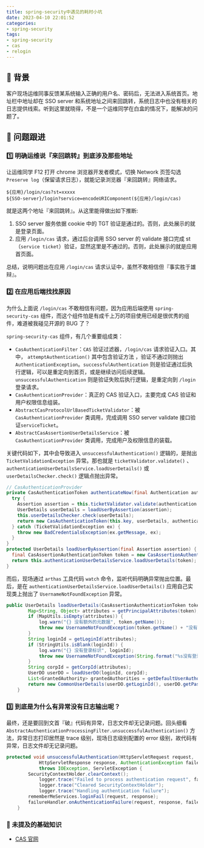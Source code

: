 ```yaml
---
title: spring-security中遇见的耗时小坑
date: 2023-04-10 22:01:52
categories:
- spring-security
tags: 
- spring-security
- cas
- relogin
---
```


## :pear: 背景

客户现场运维同事反馈某系统输入正确的用户名、密码后，无法进入系统首页。地址栏中地址却在 SSO server 和系统地址之间来回跳转，系统日志中也没有相关的日志提供线索。听到这里就晓得，不是一个运维同学在白盒的情况下，能解决的问题了。

## :orange: 问题跟进

### :one: 明确运维说『来回跳转』到底涉及那些地址

让运维同学 F12 打开 chrome 浏览器开发者模式，切换 Network 页签勾选 `Preserve log`（保留请求日志），就能记录浏览器『来回跳转』网络请求。

```
${应用}/login/cas?st=xxxxx
${SSO-server}/login?service=encodeURIComponent(${应用}/login/cas)
```

就是这两个地址『来回跳转』。从这里能得做出如下推断:

1. SSO server 服务依据 cookie 中的 TGT 验证是通过的。否则，此处展示的就是登录页面。
2. 应用 `/login/cas` 请求，通过后台调用 SSO server 的 validate 接口完成 st（`service ticket`）验证，显然这里是不通过的。否则，此处展示的就是应用首页面。

总结，说明问题出在应用 `/login/cas` 请求认证中，虽然不敢相信但『事实胜于雄辩』。

### :two: 在应用后端找找原因

为什么上面说 `/login/cas` 不敢相信有问题，因为应用后端使用 `spring-security-cas` 组件，而这个组件怕是有成千上万的项目使用已经是很优秀的组件，难道被我碰见开源的 BUG 了？

`spring-security-cas` 组件，有几个重要组成类：

- `CasAuthenticationFilter`：`CAS` 验证过滤器，`/login/cas` 请求验证入口。其中， `attemptAuthentication()` 其中包含验证方法 ，验证不通过则抛出 `AuthenticationException`。`successfulAuthentication` 则是验证通过后执行逻辑，可以是重定向到首页，或是继续访问后续逻辑。`unsuccessfulAuthentication` 则是验证失败后执行逻辑，是重定向到 `/login` 登录请求。
- `CasAuthenticationProvider`：真正的 CAS 验证入口，主要完成 CAS 验证和用户权限信息组装。
- `AbstractCasProtocolUrlBasedTicketValidator`：被 `CasAuthenticationProvider` 类调用，完成调用 SSO server validate 接口验证`serviceTicket`。
- `AbstractCasAssertionUserDetailsService`：被 `CasAuthenticationProvider` 类调用，完成用户及权限信息的装载。

关键代码如下，其中会导致进入 `unsuccessfulAuthentication()` 逻辑的，是抛出 `TicketValidationException` 异常。那也就是 `ticketValidator.validate()` 、 `authenticationUserDetailsService.loadUserDetails()` 或 `userDetailsChecker.check()` 逻辑点抛出异常。

```java
// CasAuthenticationProvider
private CasAuthenticationToken authenticateNow(final Authentication authentication) throws AuthenticationException {
  try {
    Assertion assertion = this.ticketValidator.validate(authentication.getCredentials().toString(), getServiceUrl(authentication));
    UserDetails userDetails = loadUserByAssertion(assertion);
    this.userDetailsChecker.check(userDetails);
    return new CasAuthenticationToken(this.key, userDetails, authentication.getCredentials(), this.authoritiesMapper.mapAuthorities(userDetails.getAuthorities()), userDetails, assertion);
  } catch (TicketValidationException ex) {
    throw new BadCredentialsException(ex.getMessage, ex);
  }
}
protected UserDetails loadUserByAssertion(final Assertion assertion) {
  final CasAssertionAuthenticationToken token = new CasAssertionAuthenticationToken(assertion, "");
  return this.authenticationUserDetailsService.loadUserDetails(token);
}
```
而后，现场通过 `arthas` 工具代码 `watch` 命令，监听代码明确异常抛出位置。最后，是在 `authenticationUserDetailsService.loadUserDetails()` 应用自己实现类上抛出了  `UsernameNotFoundException` 异常。

```java
public UserDetails loadUserDetails(CasAssertionAuthenticationToken token) {
        Map<String, Object> attributes = getPrincipalAttributes(token);
        if (MapUtils.isEmpty(attributes)) {
            log.warn("{} 没有额外的元数据", token.getName());
            throw new UsernameNotFoundException(token.getName() + "没有额外的元数据");
        }
        String loginId = getLoginId(attributes);
        if (StringUtils.isBlank(loginId)) {
            log.warn("{} 没有登录标识", loginId);
            throw new UsernameNotFoundException(String.format("%s没有登录标识", loginId));
        }
        String corpId = getCorpId(attributes);
        UserDO userDO = loadUserDO(loginId, corpId);
        List<GrantedAuthority> grantedAuthorities = getDefaultUserAuthorities(userDO.getId());
        return new CommonUserDetails(userDO.getLoginId(), userDO.getPassword(), grantedAuthorities, userDO);
    }
```

### :three: 到底是为什么有异常没有日志输出呢？

最终，还是要回到文首『破』代码有异常，日志文件却无记录问题。回头细看 `AbstractAuthenticationProcessingFilter.unsuccessfulAuthentication()` 方法，异常日志打印居然是  trace 级别，现场日志级别配置的 error 级别，故代码有异常，日志文件却无记录问题。

```java
protected void unsuccessfulAuthentication(HttpServletRequest request,
			HttpServletResponse response, AuthenticationException failed)
			throws IOException, ServletException {
		SecurityContextHolder.clearContext();
			logger.trace("Failed to process authentication request", failed);
			logger.trace("Cleared SecurityContextHolder");
			logger.trace("Handling authentication failure");
		rememberMeServices.loginFail(request, response);
		failureHandler.onAuthenticationFailure(request, response, failed);
	}
```

### :banana: 未提及的基础知识

- [CAS 官网](https://apereo.github.io/cas/6.6.x/index.html)
